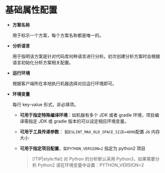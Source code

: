 # 基础属性配置

- **方案名称**

  用于标示一个方案，每个方案名称都是唯一的。

- **分析语言**

  用于指明该方案是针对代码库何种语言进行分析。初次创建分析方案时会根据语言初始化分析方案相关配置。

- **运行环境**

  根据客户端所在本地执行机器选择对应运行环境即可。

- **环境变量**

  每行 key-value 形式，非必填项。

  - **可用于指定特殊编译环境**：如机器有多个 JDK 或者 gradle 环境，项目编译需指定 JDK 或 gradle 版本的可以设定相应环境变量。

  - **可用于工具传递参数**： 如`ESLINT_MAX_OLD_SPACE_SIZE=4096`配置 Js 内存大小

  - **可用于指定项目配置**，如`PYTHON_VERSION=2` 指定为 python2 项目

    > [!TIP|style:flat]
    > 对 Python 的分析默认采用 Python3，如果需要分析 Python2 请在环境变量中设置：PYTHON_VERSION=2
